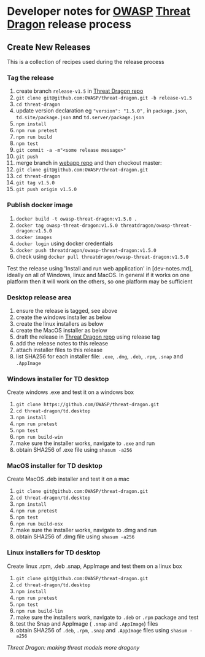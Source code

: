 # Developer notes for [OWASP](https://www.owasp.org) [Threat Dragon](https://owasp.org/www-project-threat-dragon/) release process

## Create New Releases

This is a collection of recipes used during the release process

### Tag the release
1. create branch `release-v1.5` in [Threat Dragon repo](https://github.com/OWASP/threat-dragon)
1. `git clone git@github.com:OWASP/threat-dragon.git -b release-v1.5`
1. `cd threat-dragon`
1. update version declaration eg `"version": "1.5.0",` in `package.json`, `td.site/package.json` and `td.server/package.json`
1. `npm install`
1. `npm run pretest`
1. `npm run build`
1. `npm test`
1. `git commit -a -m"<some release message>"`
1. `git push`
1. merge branch in [webapp repo](https://github.com/OWASP/threat-dragon) and then checkout master:
1. `git clone git@github.com:OWASP/threat-dragon.git`
1. `cd threat-dragon`
1. `git tag v1.5.0`
1. `git push origin v1.5.0`

### Publish docker image
1. `docker build -t owasp-threat-dragon:v1.5.0 .`
1. `docker tag owasp-threat-dragon:v1.5.0 threatdragon/owasp-threat-dragon:v1.5.0`
1. `docker images`
1. `docker login` using docker credentials
1. `docker push threatdragon/owasp-threat-dragon:v1.5.0`
1. check using `docker pull threatdragon/owasp-threat-dragon:v1.5.0`

Test the release using 'Install and run web application' in [dev-notes.md], ideally on all of Windows, linux and MacOS.
In general if it works on one platform then it will work on the others, so one platform may be sufficient

### Desktop release area
1. ensure the release is tagged, see above
1. create the windows installer as below
1. create the linux installers as below
1. create the MacOS installer as below
1. draft the release in [Threat Dragon repo](https://github.com/OWASP/threat-dragon/releases) using release tag
1. add the release notes to this release
1. attach installer files to this release
1. list SHA256 for each installer file: `.exe`, `.dmg`, `.deb`, `.rpm`, `.snap` and `.AppImage`


### Windows installer for TD desktop
Create windows .exe and test it on a windows box
1. `git clone https://github.com/OWASP/threat-dragon.git`
1. `cd threat-dragon/td.desktop`
1. `npm install`
1. `npm run pretest`
1. `npm test`
1. `npm run build-win`
1. make sure the installer works, navigate to `.exe` and run
1. obtain SHA256 of .exe file using `shasum -a256`

### MacOS installer for TD desktop
Create MacOS .deb installer and test it on a mac
1. `git clone git@github.com:OWASP/threat-dragon.git`
1. `cd threat-dragon/td.desktop`
1. `npm install`
1. `npm run pretest`
1. `npm test`
1. `npm run build-osx`
1. make sure the installer works, navigate to .dmg and run
1. obtain SHA256 of .dmg file using `shasum -a256`

### Linux installers for TD desktop
Create linux .rpm, .deb .snap, AppImage and test them on a linux box
1. `git clone git@github.com:OWASP/threat-dragon.git`
1. `cd threat-dragon/td.desktop`
1. `npm install`
1. `npm run pretest`
1. `npm test`
1. `npm run build-lin`
1. make sure the installers work, navigate to `.deb` or `.rpm` package and test
1. test the Snap and AppImage ( `.snap` and `.AppImage`) files
1. obtain SHA256 of `.deb`, `.rpm`, `.snap` and `.AppImage` files using `shasum -a256`

_Threat Dragon: making threat models more dragony_
